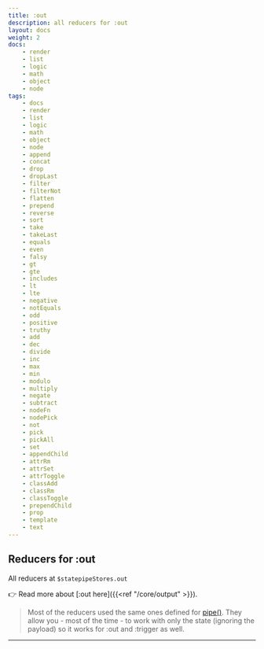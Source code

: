 ```yaml
---
title: :out
description: all reducers for :out
layout: docs
weight: 2
docs:
    - render
    - list
    - logic
    - math
    - object
    - node
tags:
    - docs
    - render
    - list
    - logic
    - math
    - object
    - node
    - append
    - concat
    - drop
    - dropLast
    - filter
    - filterNot
    - flatten
    - prepend
    - reverse
    - sort
    - take
    - takeLast
    - equals
    - even
    - falsy
    - gt
    - gte
    - includes
    - lt
    - lte
    - negative
    - notEquals
    - odd
    - positive
    - truthy
    - add
    - dec
    - divide
    - inc
    - max
    - min
    - modulo
    - multiply
    - negate
    - subtract
    - nodeFn
    - nodePick
    - not
    - pick
    - pickAll
    - set
    - appendChild
    - attrRm
    - attrSet
    - attrToggle
    - classAdd
    - classRm
    - classToggle
    - prependChild
    - prop
    - template
    - text
---
```


## Reducers for :out

All reducers at `$statepipeStores.out`

👉  Read more about [:out here]({{<ref "/core/output" >}}).

> Most of the reducers used the same ones defined for [pipe()](../pipe). They allow you - most of the time - to work with only the state (ignoring the payload) so it works for :out and :trigger as well.

---
